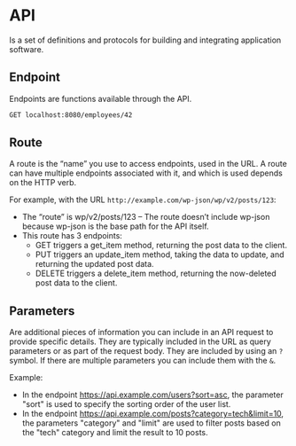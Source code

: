 # API

Is a set of definitions and protocols for building and integrating application software.

## Endpoint

Endpoints are functions available through the API. 

```sh
GET localhost:8080/employees/42
```

## Route

A route is the “name” you use to access endpoints, used in the URL. A route can have multiple endpoints associated with it, and which is used depends on the HTTP verb.

For example, with the URL `http://example.com/wp-json/wp/v2/posts/123`:

- The “route” is wp/v2/posts/123 – The route doesn’t include wp-json because wp-json is the base path for the API itself.
- This route has 3 endpoints:
  - GET triggers a get_item method, returning the post data to the client.
  - PUT triggers an update_item method, taking the data to update, and returning the updated post data.
  - DELETE triggers a delete_item method, returning the now-deleted post data to the client.

## Parameters

Are additional pieces of information you can include in an API request to provide specific details. They are typically included in the URL as query parameters or as part of the request body. They are included by using an `?` symbol. If there are multiple parameters you can include them with the `&`.

Example:

- In the endpoint https://api.example.com/users?sort=asc, the parameter "sort" is used to specify the sorting order of the user list.
- In the endpoint https://api.example.com/posts?category=tech&limit=10, the parameters "category" and "limit" are used to filter posts based on the "tech" category and limit the result to 10 posts.

